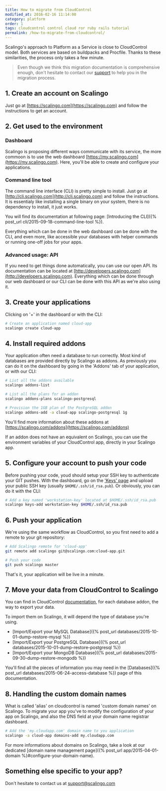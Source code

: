 ```yaml
---
title: How to migrate from CloudControl
modified_at: 2016-02-16 11:14:00
category: platform
order: 1
tags: cloudcontrol control cloud ror ruby rails tutorial
permalink: /how-to-migrate-from-cloudcontrol/
---
```


Scalingo's approach to Platform as a Service is close to CloudControl model.
Both services are based on buildpacks and Procfile. Thanks to these
similarities, the process only takes a few minute.

<blockquote class="bg-info">
  Even though we think this migration documentation is comprehensive enough,
  don't hesitate to contact our <a href="mailto:support@scalingo.com">support</a>
  to help you in the migration process.
</blockquote>

## 1. Create an account on Scalingo

Just go at [https://scalingo.com](https://scalingo.com) and follow the
instructions to get an account.

## 2. Get used to the environment

### Dashboard

Scalingo is proposing different ways communicate with its service, the more commoon
is to use the web dashboard [https://my.scalingo.com](https://my.scalingo.com). Here,
you'll be able to create and configure your applications.

### Command line tool

The command line interface (CLI) is pretty simple to install. Just go at
[http://cli.scalingo.com](http://cli.scalingo.com) and follow the instructions.
It is essentialy like installing a single binary on your system, there is no
dependency to install, it just works.

You will find its documentation at following page: [Introducing the CLI]({% post_url cli/2015-09-18-command-line-tool %}).

Everything which can be done in the web dashboard can be done with the CLI, and even
more, like accessible your databases with helper commands or running one-off jobs for
your apps.

### Advanced usage: API

If you need to get things done automatically, you can use our open API. Its
documentation can be located at
[http://developers.scalingo.com](http://developers.scalingo.com). Everything
which can be done through our web dashboard or our CLI can be done with this API
as we're also using it.

## 3. Create your applications

Clicking on '+' in the dashboard or with the CLI:

```bash
# Create an application named cloud-app
scalingo create cloud-app
```

## 4. Install required addons

Your application often need a database to run correctly. Most kind of databases
are provided directly by Scalingo as addons. As previously you can do it on the
dashboard by going in the 'Addons' tab of your application, or with our CLI:

```bash
# List all the addons available
scalingo addons-list

# List all the plans for an addon
scalingo addons-plans scalingo-postgresql

# Provision the 1GB plan of the PostgreSQL addon
scalingo addons-add -a cloud-app scalingo-postgresql 1g
```

You'll find more information about these addons at
[https://scalingo.com/addons](https://scalingo.com/addons)

If an addon does not have an equivalent on Scalingo, you can use the environment
variables of your CloudControl app, directly in your Scalingo app.

## 5. Configure your account to push your code

Before pushing your code, youd should setup your SSH key to authenticate your
GIT pushes. With the dashboard, go on the ['Keys'
page](https://my.scalingo.com/keys) and upload your public SSH key (usually
`$HOME/.ssh/id_rsa.pub`). Or obviously, you can do it with the CLI:

```bash
# Add a key named 'workstation-key' located at $HOME/.ssh/id_rsa.pub
scalingo keys-add workstation-key $HOME/.ssh/id_rsa.pub
```

## 6. Push your application

We're using the same workflow as CloudControl, so you first need to add a
remote to your git repository:

```bash
# Add Scalingo remote for 'cloud-app'
git remote add scalingo git@scalingo.com:cloud-app.git

# Push your code
git push scalingo master
```

That's it, your application will be live in a minute.

## 7. Move your data from CloudControl to Scalingo

You can find in CloudControl
[documentation](https://www.cloudcontrol.com/dev-center/add-on-documentation),
for each database addon, the way to export your data.

To import them on Scalingo, it will depend the type of database you're using.

* [Import/Export your MySQL Database]({% post_url databases/2015-10-01-dump-restore-mysql %})
* [Import/Export your PostgreSQL Database]({% post_url databases/2015-10-01-dump-restore-postgresql %})
* [Import/Export your MongoDB Database]({% post_url databases/2015-09-30-dump-restore-mongodb %})

You'll find all the pieces of information you may need in the [Databases]({%
post_url databases/2015-06-24-access-database %}) page of this documentation.

## 8. Handling the custom domain names

What is called 'alias' on cloudcontrol is named 'custom domain names' on
Scalingo. To migrate your app you've to modify the configuration of your app on
Scalingo, and also the DNS field at your domain name registrar dashboard.

```bash
# Add the 'my.cloudapp.com' domain name to you application
scalingo -a cloud-app domains-add my.cloudapp.com
```

For more informations about domains on Scalingo, take a look at our dedicated
[domain name management page]({% post_url app/2015-04-01-domain
%}#configure-your-domain-name).


## Something else specific to your app?

Don't hesitate to contact us at <a
href="mailto:support@scalingo.com">support@scalingo.com</a>
